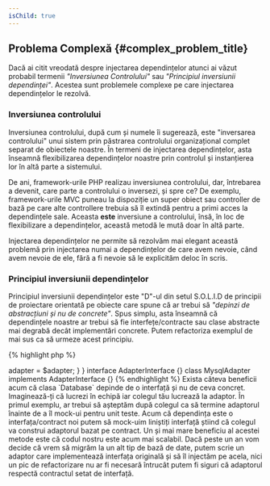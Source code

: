 ```yaml
---
isChild: true
---
```


## Problema Complexă {#complex_problem_title}

Dacă ai citit vreodată despre injectarea dependințelor atunci ai văzut probabil termenii *"Inversiunea Controlului"* sau
*"Principiul inversiunii dependinței"*. Acestea sunt problemele complexe pe care injectarea dependințelor le rezolvă.

### Inversiunea controlului

Inversiunea controlului, după cum și numele îi sugerează, este "inversarea controlului" unui sistem prin păstrarea
controlului organizațional complet separat de obiectele noastre. În termeni de injectarea dependințelor, asta înseamnă
flexibilizarea dependințelor noastre prin controlul și instanțierea lor în altă parte a sistemului.

De ani, framework-urile PHP realizau inversiunea controlului, dar, întrebarea a devenit, care parte a controlului
o inversezi, și spre ce? De exemplu, framework-urile MVC puneau la dispoziție un super obiect sau controller de bază pe
care alte controllere trebuia să îl extindă pentru a primi acces la dependințele sale. Aceasta **este** inversiune
a controlului, însă, în loc de flexibilizare a dependințelor, această metodă le mută doar în altă parte.

Injectarea dependințelor ne permite să rezolvăm mai elegant această problemă prin injectarea numai a dependințelor de
care avem nevoie, când avem nevoie de ele, fără a fi nevoie să le explicităm deloc în scris.

### Principiul inversiunii dependințelor

Principiul inversiunii dependințelor este "D"-ul din setul S.O.L.I.D de principii de proiectare orientată pe obiecte
care spune că ar trebui să *"depinzi de abstracțiuni și nu de concrete"*. Spus simplu, asta înseamnă că dependințele
noastre ar trebui să fie interfețe/contracte sau clase abstracte mai degrabă decât implementări concrete. Putem
refactoriza exemplul de mai sus ca să urmeze acest principiu.

{% highlight php %}
<?php
namespace Database;

class Database
{
    protected $adapter;

    public function __construct(AdapterInterface $adapter)
    {
        $this->adapter = $adapter;
    }
}

interface AdapterInterface {}

class MysqlAdapter implements AdapterInterface {}
{% endhighlight %}

Exista câteva beneficii acum că clasa `Database` depinde de o interfață și nu de ceva concret.

Imaginează-ți că lucrezi în echipă iar colegul tău lucrează la adaptor. În primul exemplu, ar trebui să așteptăm după
colegul ca să termine adaptorul înainte de a îl mock-ui pentru unit teste. Acum că dependința este o interfața/contract
noi putem să mock-uim liniștiți interfață știind că colegul va construi adaptorul bazat pe contract.

Un și mai mare beneficiu al acestei metode este că codul nostru este acum mai scalabil. Dacă peste un an vom decide că
vrem să migrăm la un alt tip de bază de date, putem scrie un adaptor care implementează interfața originală și să îl
injectăm pe acela, nici un pic de refactorizare nu ar fi necesară întrucât putem fi siguri că adaptorul respectă
contractul setat de interfață.
